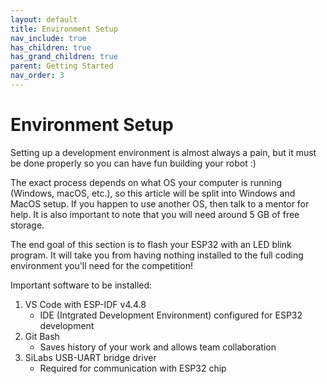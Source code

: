 ```yaml
---
layout: default
title: Environment Setup
nav_include: true
has_children: true
has_grand_children: true
parent: Getting Started
nav_order: 3
---
```


# Environment Setup

Setting up a development environment is almost always a pain, but it must be done properly so you can have fun building your robot :)

The exact process depends on what OS your computer is running (Windows, macOS, etc.), so this article will be split into Windows and MacOS setup. If you happen to use another OS, then talk to a mentor for help. It is also important to note that you will need around 5 GB of free storage.

The end goal of this section is to flash your ESP32 with an LED blink program. It will take you from having nothing installed to the full coding environment you'll need for the competition!  

Important software to be installed:
1. VS Code with ESP-IDF v4.4.8
    * IDE (Intgrated Development Environment) configured for ESP32 development
1. Git Bash
    * Saves history of your work and allows team collaboration
1. SiLabs USB-UART bridge driver
    * Required for communication with ESP32 chip

